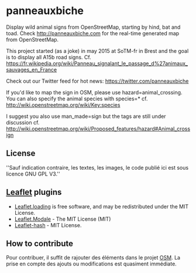 # panneauxbiche
Display wild animal signs from OpenStreetMap, starting by hind, bat and toad.
Check http://panneauxbiche.com for the real-time generated map from OpenStreetMap.

This project started (as a joke) in may 2015 at SoTM-fr in Brest and the goal is to display all A15b road signs.
Cf. https://fr.wikipedia.org/wiki/Panneau_signalant_le_passage_d%27animaux_sauvages_en_France

Check out our Twitter feed for hot news: https://twitter.com/panneauxbiche

If you'd like to map the sign in OSM, please use hazard=animal_crossing. You can also specify the animal species with species=* cf. http://wiki.openstreetmap.org/wiki/Key:species

I suggest you also use man_made=sign but the tags are still under discussion cf. http://wiki.openstreetmap.org/wiki/Proposed_features/hazard#Animal_crossign

## License
''Sauf indication contraire, les textes, les images, le code publié ici est sous licence GNU GPL V3.''

## [Leaflet] plugins
- [Leaflet.loading] is free software, and may be redistributed under the MIT License.
- [Leaflet.Modale] - The MIT License (MIT)
- [Leaflet-hash] - MIT License. 


## How to contribute
Pour contribuer, il suffit de rajouter des éléments dans le projet <a href="http://openstreetmap.org">OSM</a>. La prise en compte des ajouts ou modifications est quasiment immédiate.

[Leaflet]:         https://github.com/Leaflet/Leaflet
[Leaflet.loading]: https://github.com/ebrelsford/Leaflet.loading
[Leaflet.Modale]:  https://github.com/w8r/Leaflet.Modal/
[Leaflet-hash]:    https://github.com/mlevans/leaflet-hash
